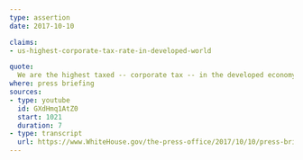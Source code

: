 ```yaml
---
type: assertion
date: 2017-10-10

claims:
- us-highest-corporate-tax-rate-in-developed-world

quote:
  We are the highest taxed -- corporate tax -- in the developed economy. That's a fact.
where: press briefing
sources:
- type: youtube
  id: GXdHmq1AtZ0
  start: 1021
  duration: 7
- type: transcript
  url: https://www.WhiteHouse.gov/the-press-office/2017/10/10/press-briefing-press-secretary-sarah-sanders-10102017-21
---
```

